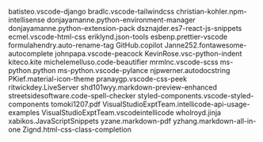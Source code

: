 batisteo.vscode-django
bradlc.vscode-tailwindcss
christian-kohler.npm-intellisense
donjayamanne.python-environment-manager
donjayamanne.python-extension-pack
dsznajder.es7-react-js-snippets
ecmel.vscode-html-css
eriklynd.json-tools
esbenp.prettier-vscode
formulahendry.auto-rename-tag
GitHub.copilot
Janne252.fontawesome-autocomplete
johnpapa.vscode-peacock
KevinRose.vsc-python-indent
kiteco.kite
michelemelluso.code-beautifier
mrmlnc.vscode-scss
ms-python.python
ms-python.vscode-pylance
njpwerner.autodocstring
PKief.material-icon-theme
pranaygp.vscode-css-peek
ritwickdey.LiveServer
shd101wyy.markdown-preview-enhanced
streetsidesoftware.code-spell-checker
styled-components.vscode-styled-components
tomoki1207.pdf
VisualStudioExptTeam.intellicode-api-usage-examples
VisualStudioExptTeam.vscodeintellicode
wholroyd.jinja
xabikos.JavaScriptSnippets
yzane.markdown-pdf
yzhang.markdown-all-in-one
Zignd.html-css-class-completion
